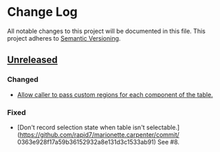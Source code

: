 # Change Log

All notable changes to this project will be documented in this file. This project adheres to [Semantic Versioning](http://semver.org/).

## [Unreleased](#unreleased)

### Changed

- [Allow caller to pass custom regions for each component of the table.](https://github.com/rapid7/marionette.carpenter/commit/0363e928f17a59b36152932a8e131d3c1533ab910)

### Fixed

- [Don't record selection state when table isn't selectable.](https://github.com/rapid7/marionette.carpenter/commit/   0363e928f17a59b36152932a8e131d3c1533ab91) See #8.
